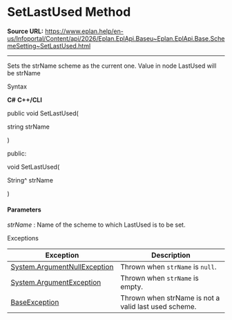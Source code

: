 # SetLastUsed Method

**Source URL:** https://www.eplan.help/en-us/Infoportal/Content/api/2026/Eplan.EplApi.Baseu~Eplan.EplApi.Base.SchemeSetting~SetLastUsed.html

---

Sets the strName scheme as the current one. Value in node LastUsed will be strName

Syntax

**C#**
**C++/CLI**


public void SetLastUsed( 

   string strName

)

public:

void SetLastUsed( 

   String^ strName

)


#### Parameters

*strName*
:   Name of the scheme to which LastUsed is to be set.

Exceptions

| Exception | Description |
| --- | --- |
| [System.ArgumentNullException](#) | Thrown when `strName` is `null`. |
| [System.ArgumentException](#) | Thrown when `strName` is empty. |
| [BaseException](Eplan.EplApi.Baseu~Eplan.EplApi.Base.BaseException.html) | Thrown when strName is not a valid last used scheme. |
